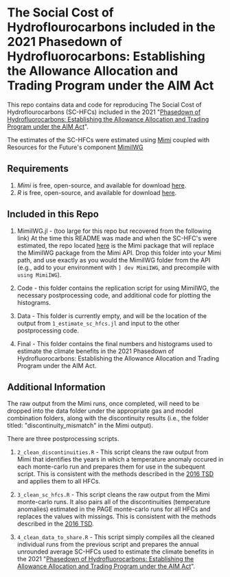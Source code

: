 # The Social Cost of Hydroflourocarbons included in the 2021 Phasedown of Hydrofluorocarbons: Establishing the Allowance Allocation and Trading Program under the AIM Act


This repo contains data and code for reproducing The Social Cost of Hydroflourocarbons  (SC-HFCs) included in the 2021 
"[Phasedown of Hydrofluorocarbons: Establishing the Allowance Allocation and Trading Program under the AIM Act](https://www.epa.gov/climate-hfcs-reduction/proposed-rule-phasedown-hydrofluorocarbons-establishing-allowance-allocation)". 

The estimates of the SC-HFCs were estimated using [Mimi](https://www.mimiframework.org/) coupled with Resources for the Future's component [MimiIWG](https://www.rff.org/publications/data-tools/social-cost-of-carbon-computing-platform-models-from-the-iwg/) 

## Requirements

1. *Mimi* is free, open-source, and available for download [here](https://www.mimiframework.org/).
2. *R* is free, open-source, and available for download [here](https://www.r-project.org/).

## Included in this Repo

1. MimiIWG.jl - (too large for this repo but recovered from the following link) At the time this README was made and when the SC-HFC's were estimated, the repo located [here](https://github.com/bryanparthum/MimiIWG.jl/tree/HFC-implementation) is the Mimi package that will replace the MimiIWG package from the Mimi API. Drop this folder into your Mimi path, and use exactly as you would the MimiIWG folder
from the API (e.g., add to your environment with `] dev MimiIWG`, and precompile with `using MimiIWG`). 

2. Code - this folder contains the replication script for using MimiIWG, the necessary postprocessing code, and additional code for plotting the histograms. 

3. Data - This folder is currently empty, and will be the location of the output from `1_estimate_sc_hfcs.jl` and input to the other postprocessing code. 

4. Final - This folder contains the final numbers and histograms used to estimate the climate benefits in the 2021 Phasedown of Hydrofluorocarbons: Establishing the Allowance Allocation and Trading Program under the AIM Act. 

## Additional Information

The raw output from the Mimi runs, once completed, will need to be dropped into the data folder under the appropriate gas and model combination folders, along with the discontinuity
results (i.e., the folder titled: "discontinuity_mismatch" in the Mimi output).

There are three postprocessing scripts.

1. `2_clean_discontinuities.R` - This script cleans the raw output from Mimi that identifies the years in which a temperature anomaly occured in each monte-carlo run 
and prepares them for use in the subequent script. This is consistent with the methods described in the 
[2016 TSD](https://www.epa.gov/sites/default/files/2016-12/documents/addendum_to_sc-ghg_tsd_august_2016.pdf) and applies them to all HFCs.

2. `3_clean_sc_hfcs.R` - This script cleans the raw output from the Mimi monte-carlo runs. It also pairs all of the discontinuities (temperature anomalies) estimated 
in the PAGE monte-carlo runs for all HFCs and replaces the values with missings. This is consistent with the methods described in the 
[2016 TSD](https://www.epa.gov/sites/default/files/2016-12/documents/addendum_to_sc-ghg_tsd_august_2016.pdf).

3. `4_clean_data_to_share.R` - This script simply compiles all the cleaned individual runs from the previous script and prepares the annual unrounded average SC-HFCs used to estimate the climate benefits in the 2021 "[Phasedown of Hydrofluorocarbons: Establishing the Allowance Allocation and Trading Program under the AIM Act](https://www.epa.gov/climate-hfcs-reduction/proposed-rule-phasedown-hydrofluorocarbons-establishing-allowance-allocation)". 
